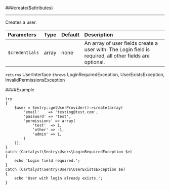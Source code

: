 <a id="create"></a>
###create($attributes)

----------

Creates a user.

Parameters                   | Type            | Default       | Description
:--------------------------- | :-------------: | :------------ | :--------------
`$credentials`               | array           | none          | An array of user fields create a user with. The Login field is required, all other fields are optional.

`returns` UserInterface
`throws`  LoginRequiredException, UserExistsException, InvalidPermissionsException

####Example

	try
	{
		$user = Sentry::getUserProvider()->create(array(
			'email'    => 'testing@test.com',
			'password' => 'test',
			'permissions' => array(
				'test'  => 1,
				'other' => -1,
				'admin' => 1,
			)
		));
	}
	catch (Cartalyst\Sentry\Users\LoginRequiredException $e)
	{
		echo 'Login field required.';
	}
	catch (Cartalyst\Sentry\Users\UserExistsException $e)
	{
		echo 'User with login already exists.';
	}